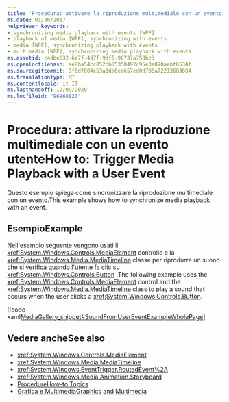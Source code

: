 ```yaml
---
title: 'Procedura: attivare la riproduzione multimediale con un evento utente'
ms.date: 03/30/2017
helpviewer_keywords:
- synchronizing media playback with events [WPF]
- playback of media [WPF], synchronizing with events
- media [WPF], synchronizing playback with events
- multimedia [WPF], synchronizing media playback with events
ms.assetid: c4dbe632-6e7f-4d7f-9df5-98737a758bc3
ms.openlocfilehash: ae8ba54cc852bb85350492c95e3e890aebf6534f
ms.sourcegitcommit: 9f6df084c53a3da0ea657ed0d708a72213683084
ms.translationtype: MT
ms.contentlocale: it-IT
ms.lasthandoff: 12/09/2020
ms.locfileid: "96968827"
---
```

# <a name="how-to-trigger-media-playback-with-a-user-event"></a><span data-ttu-id="2e4da-102">Procedura: attivare la riproduzione multimediale con un evento utente</span><span class="sxs-lookup"><span data-stu-id="2e4da-102">How to: Trigger Media Playback with a User Event</span></span>
<span data-ttu-id="2e4da-103">Questo esempio spiega come sincronizzare la riproduzione multimediale con un evento.</span><span class="sxs-lookup"><span data-stu-id="2e4da-103">This example shows how to synchronize media playback with an event.</span></span>  
  
## <a name="example"></a><span data-ttu-id="2e4da-104">Esempio</span><span class="sxs-lookup"><span data-stu-id="2e4da-104">Example</span></span>  
 <span data-ttu-id="2e4da-105">Nell'esempio seguente vengono usati il <xref:System.Windows.Controls.MediaElement> controllo e la <xref:System.Windows.Media.MediaTimeline> classe per riprodurre un suono che si verifica quando l'utente fa clic su <xref:System.Windows.Controls.Button> .</span><span class="sxs-lookup"><span data-stu-id="2e4da-105">The following example uses the <xref:System.Windows.Controls.MediaElement> control and the <xref:System.Windows.Media.MediaTimeline> class to play a sound that occurs when the user clicks a <xref:System.Windows.Controls.Button>.</span></span>  
  
 [!code-xaml[MediaGallery_snippet#SoundFromUserEventExampleWholePage](~/samples/snippets/csharp/VS_Snippets_Wpf/MediaGallery_snippet/CSharp/SoundFromUserEventExample.xaml#soundfromusereventexamplewholepage)]  
  
## <a name="see-also"></a><span data-ttu-id="2e4da-106">Vedere anche</span><span class="sxs-lookup"><span data-stu-id="2e4da-106">See also</span></span>

- <xref:System.Windows.Controls.MediaElement>
- <xref:System.Windows.Media.MediaTimeline>
- <xref:System.Windows.EventTrigger.RoutedEvent%2A>
- <xref:System.Windows.Media.Animation.Storyboard>
- [<span data-ttu-id="2e4da-107">Procedure</span><span class="sxs-lookup"><span data-stu-id="2e4da-107">How-to Topics</span></span>](audio-and-video-how-to-topics.md)
- [<span data-ttu-id="2e4da-108">Grafica e Multimedia</span><span class="sxs-lookup"><span data-stu-id="2e4da-108">Graphics and Multimedia</span></span>](index.md)

